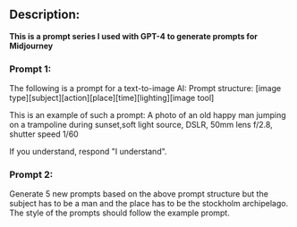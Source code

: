 ## Description: 
**This is a prompt series I used with GPT-4 to generate prompts for Midjourney**

### Prompt 1:
The following is a prompt for a text-to-image AI:
Prompt structure: [image type][subject][action][place][time][lighting][image tool]

This is an example of such a prompt:
A photo of an old happy man jumping on a trampoline during sunset,soft light source, DSLR, 50mm lens f/2.8, shutter speed 1/60

If you understand, respond "I understand".

### Prompt 2:
Generate 5 new prompts based on the above prompt structure but the subject has to be a man and the place has to be the stockholm archipelago.
The style of the prompts should follow the example prompt.
